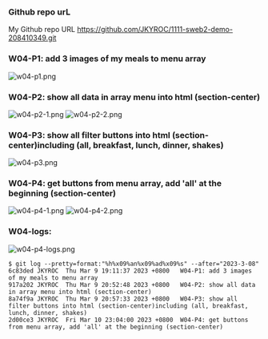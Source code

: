 ### Github repo urL
My Github repo URL
https://github.com/JKYROC/1111-sweb2-demo-208410349.git
### W04-P1: add 3 images of my meals to menu array

![w04-p1.png](https://skhsjlwrhersyemrmkib.supabase.co/storage/v1/object/public/javascript/demo-208410349/w04-menu-starter/w04-p1.png)

### W04-P2: show all data in array menu into html (section-center)

![w04-p2-1.png](https://skhsjlwrhersyemrmkib.supabase.co/storage/v1/object/public/javascript/demo-208410349/w04-menu-starter/w04-p2-1.png)
![w04-p2-2.png](https://skhsjlwrhersyemrmkib.supabase.co/storage/v1/object/public/javascript/demo-208410349/w04-menu-starter/w04-p2-2.png)

### W04-P3: show all filter buttons into html (section-center)including (all, breakfast, lunch, dinner, shakes) 

![w04-p3.png](https://skhsjlwrhersyemrmkib.supabase.co/storage/v1/object/public/javascript/demo-208410349/w04-menu-starter/w04-p3.png)


### W04-P4: get buttons from menu array, add 'all' at the beginning (section-center)

![w04-p4-1.png](https://skhsjlwrhersyemrmkib.supabase.co/storage/v1/object/public/javascript/demo-208410349/w04-menu-starter/w04-p4-1.png)
![w04-p4-2.png](https://skhsjlwrhersyemrmkib.supabase.co/storage/v1/object/public/javascript/demo-208410349/w04-menu-starter/w04-p4-2.png)

### W04-logs:

![w04-p4-logs.png](https://skhsjlwrhersyemrmkib.supabase.co/storage/v1/object/public/javascript/demo-208410349/w04-menu-starter/w04-logs.png)

```
$ git log --pretty=format:"%h%x09%an%x09%ad%x09%s" --after="2023-3-08"
6c83ded JKYROC  Thu Mar 9 19:11:37 2023 +0800   W04-P1: add 3 images of my meals to menu array
917a202 JKYROC  Thu Mar 9 20:52:48 2023 +0800   W04-P2: show all data in array menu into html (section-center)
8a74f9a JKYROC  Thu Mar 9 20:57:33 2023 +0800   W04-P3: show all filter buttons into html (section-center)including (all, breakfast, lunch, dinner, shakes)
2d00ce3 JKYROC  Fri Mar 10 23:04:00 2023 +0800  W04-P4: get buttons from menu array, add 'all' at the beginning (section-center)
```
